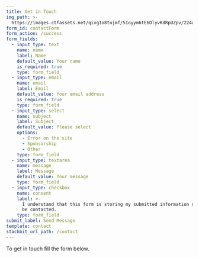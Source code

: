 ```yaml
---
title: Get in Touch
img_path: >-
  https://images.ctfassets.net/qixg1o8tujmf/5Ioyym6tE6DlyvKdRpUZpv/224a2b00029771eb354495319e1d4f50/contact.jpg
form_id: contactForm
form_action: /success
form_fields:
  - input_type: text
    name: name
    label: Name
    default_value: Your name
    is_required: true
    type: form_field
  - input_type: email
    name: email
    label: Email
    default_value: Your email address
    is_required: true
    type: form_field
  - input_type: select
    name: subject
    label: Subject
    default_value: Please select
    options:
      - Error on the site
      - Sponsorship
      - Other
    type: form_field
  - input_type: textarea
    name: message
    label: Message
    default_value: Your message
    type: form_field
  - input_type: checkbox
    name: consent
    label: >-
      I understand that this form is storing my submitted information so I can
      be contacted.
    type: form_field
submit_label: Send Message
template: contact
stackbit_url_path: /contact
---
```


To get in touch fill the form below.
